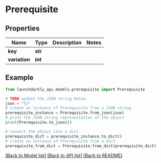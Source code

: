 # Prerequisite


## Properties

Name | Type | Description | Notes
------------ | ------------- | ------------- | -------------
**key** | **str** |  | 
**variation** | **int** |  | 

## Example

```python
from launchdarkly_api.models.prerequisite import Prerequisite

# TODO update the JSON string below
json = "{}"
# create an instance of Prerequisite from a JSON string
prerequisite_instance = Prerequisite.from_json(json)
# print the JSON string representation of the object
print(Prerequisite.to_json())

# convert the object into a dict
prerequisite_dict = prerequisite_instance.to_dict()
# create an instance of Prerequisite from a dict
prerequisite_from_dict = Prerequisite.from_dict(prerequisite_dict)
```
[[Back to Model list]](../README.md#documentation-for-models) [[Back to API list]](../README.md#documentation-for-api-endpoints) [[Back to README]](../README.md)


